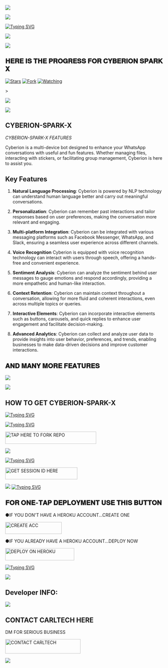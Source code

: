 <a><img src='https://i.imgur.com/LyHic3i.gif'/></a>

<a><img src='https://i.imgur.com/LyHic3i.gif'/></a>


[![Typing SVG](https://readme-typing-svg.herokuapp.com?font=Rockstar-ExtraBold&size=30&pause=1000&color=0000FF&center=true&vCenter=true&width=815&height=60&lines=𝑪𝒀𝑩𝑬𝑹𝑰𝑶𝑵+𝑺𝑷𝑨𝑹𝑲+𝑿+𝑪𝑹𝑬𝑨𝑻𝑬𝑫+𝑩𝒀+𝑪𝑨𝑹𝑳𝑻𝑬𝑪𝑯)](https://git.io/typing-svg) 



<a><img src='https://i.imgur.com/LyHic3i.gif'/></a>


<a><img src='https://i.imgur.com/LyHic3i.gif'/></a>
## 𝐇𝐄𝐑𝐄 𝐈𝐒 𝐓𝐇𝐄 𝐏𝐑𝐎𝐆𝐑𝐄𝐒𝐒 𝐅𝐎𝐑 𝐂𝐘𝐁𝐄𝐑𝐈𝐎𝐍 𝐒𝐏𝐀𝐑𝐊 𝐗 
<p/>
<p align="center">

<a href="https://github.com/carl24tech/Cyberion-Spark-X/stargazers/"><img title="Stars" src="https://img.shields.io/github/stars/carl24tech/Cyberion-V1?&style=social"></a>
<a href="https://github.com/carl24tech/Cyberion-Spark-X/network/members"><img title="Fork" src="https://img.shields.io/github/forks/carl24tech/Cyberion-Spark-X?style=social"></a>
<a href="https://github.com/carl24tech/Cyberion-Spak-X/watchers"><img title="Watching" src="https://img.shields.io/github/watchers/carl24tech/Cyberion-V1?label=Watching&style=social"></a>
</p>></a>

<a><img src='https://i.imgur.com/LyHic3i.gif'/></a>

<a><img src='https://i.imgur.com/LyHic3i.gif'/></a>





  
## CYBERION-SPARK-X 


_CYBERION-SPARK-X FEATURES_

Cyberion is a multi-device bot designed to enhance your WhatsApp conversations with useful and fun features. Whether managing files, interacting with stickers, or facilitating group management, Cyberion is here to assist you.

## Key Features



1. **Natural Language Processing**: Cyberion is powered by NLP technology can understand human language better and carry out meaningful conversations.

2. **Personalization**: Cyberion can remember past interactions and tailor responses based on user preferences, making the conversation more relevant and engaging.

3. **Multi-platform Integration**:  Cyberion can be integrated with various messaging platforms such as Facebook Messenger, WhatsApp, and Slack, ensuring a seamless user experience across different channels.

4. **Voice Recognition** Cyberion is equipped with voice recognition technology can interact with users through speech, offering a hands-free and convenient experience.

5. **Sentiment Analysis**: Cyberion can analyze the sentiment behind user messages to gauge emotions and respond accordingly, providing a more empathetic and human-like interaction.

6. **Context Retention**: Cyberion can maintain context throughout a conversation, allowing for more fluid and coherent interactions, even across multiple topics or queries.

7. **Interactive Elements**: Cyberion can incorporate interactive elements such as buttons, carousels, and quick replies to enhance user engagement and facilitate decision-making.

8. **Advanced Analytics**: Cyberion can collect and analyze user data to provide insights into user behavior, preferences, and trends, enabling businesses to make data-driven decisions and improve customer interactions.
## 𝐀𝐍𝐃 𝐌𝐀𝐍𝐘 𝐌𝐎𝐑𝐄 𝐅𝐄𝐀𝐓𝐔𝐑𝐄𝐒

<a><img src='https://i.imgur.com/LyHic3i.gif'/></a>

<a><img src='https://i.imgur.com/LyHic3i.gif'/></a>



## HOW TO GET CYBERION-SPARK-X


[![Typing SVG](https://readme-typing-svg.herokuapp.com?font=Rockstar-ExtraBold&color=F33A6A&lines=𝗖𝗢𝗗𝗘+𝗕𝗬+𝗖𝗔𝗥𝗟𝗧𝗘𝗖𝗛🤗)](https://git.io/typing-svg)






  
[![Typing SVG](https://readme-typing-svg.herokuapp.com?font=Rockstar-ExtraBold&color=blue&lines=𝗙𝗢𝗥𝗞+𝗔𝗡𝗗+𝗦𝗧𝗔𝗥+𝗥𝗘𝗣𝗢)](https://git.io/typing-svg)
 

  
   
   <a href="https://github.com/carl24tech/Cyberion-Spark-X/fork"><img title="TAP HERE TO FORK REPO" src="https://img.shields.io/badge/TAP HERE TO FORK REPO-h?color=black&style=for-the-badge&logo=github" width="290" height="38.45"/></a></p>


<a><img src='https://i.imgur.com/LyHic3i.gif'/></a>

 
 
[![Typing SVG](https://readme-typing-svg.herokuapp.com?font=Rockstar-ExtraBold&color=blue&lines=𝗦𝗘𝗦𝗦𝗜𝗢𝗡+𝗜𝗗+𝗦𝗜𝗧𝗘+𝗜𝗦+𝗛𝗘𝗥𝗘)](https://git.io/typing-svg)
 


  <a href="https://github.com/carl24tech/SESSION-SITE"><img title="GET SESSION ID HERE" src="https://img.shields.io/badge/GET SESSION ID HERE-h?color=black&style=for-the-badge&logo=nike" width="230" height="38.45"/></a></p>

  
  <a><img src='https://i.imgur.com/LyHic3i.gif'/></a>
[![Typing SVG](https://readme-typing-svg.herokuapp.com?font=Rockstar-ExtraBold&color=blue&lines=𝐃𝐄𝐏𝐋𝐎𝐘+𝐎𝐍+𝐇𝐄𝐑𝐎𝐊𝐔)](https://git.io/typing-svg)


 
  

 
## 𝐅𝐎𝐑 𝐎𝐍𝐄-𝐓𝐀𝐏 𝐃𝐄𝐏𝐋𝐎𝐘𝐌𝐄𝐍𝐓 𝐔𝐒𝐄 𝐓𝐇𝐈𝐒 𝐁𝐔𝐓𝐓𝐎𝐍

   ●IF YOU DON'T HAVE A HEROKU ACCOUNT...CREATE ONE
   
   <a href="https://heroku.com"><img title="CREATE ACC" src="https://img.shields.io/badge/CREATE ACC-h?color=black&style=for-the-badge&logo=heroku" width="180" height="38.45"/></a></p>

   ●IF YOU ALREADY HAVE A HEROKU ACCOUNT...DEPLOY NOW

 <a href="https://dashboard.heroku.com/new?template=https://github.com/carl24tech/Cyberion-Spark-X"><img title="DEPLOY ON HEROKU" src="https://img.shields.io/badge/DEPLOY ON HEROKU-h?color=purple&style=for-the-badge&logo=heroku" width="220" height="38.45"/></a></p>

 
[![Typing SVG](https://readme-typing-svg.herokuapp.com?font=Rockstar-ExtraBold&size=30&pause=1000&color=0000FF&center=true&vCenter=true&width=815&height=60&lines=▭+▬+▭+▬+▭+▬+▭+▬+▭+▬+▭)](https://git.io/typing-svg) 

<a><img src='https://i.imgur.com/LyHic3i.gif'/></a>









## Developer INFO:

<a><img src='https://i.imgur.com/LyHic3i.gif'/></a>

## CONTACT CARLTECH HERE
  DM FOR SERIOUS BUSINESS

   <a href="https://github.com/carl24tech/CARLTECH-INFO"><img title="CONTACT CARLTECH" src="https://img.shields.io/badge/CONTACT CARLTECH-h?color=black&style=for-the-badge&logo=jordan" width="240" height="45.45"/></a></p>

<a><img src='https://i.imgur.com/LyHic3i.gif'/></a>

